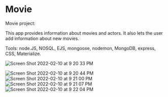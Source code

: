 # Movie
Movie project:

This app provides information about movies and actors. It also lets the user add information about new movies.

Tools: node.JS, NOSQL, EJS, mongoose, nodemon, MongoDB, express, CSS, Materialize.


![Screen Shot 2022-02-10 at 9 20 33 PM](https://user-images.githubusercontent.com/88109038/153541626-3f9cf4d0-9b42-4f2c-9b38-45b675eacd6a.png)

![Screen Shot 2022-02-10 at 9 20 44 PM](https://user-images.githubusercontent.com/88109038/153541636-54b5f6c0-e13a-412c-914c-26184219b903.png)
![Screen Shot 2022-02-10 at 9 21 00 PM](https://user-images.githubusercontent.com/88109038/153541641-37b31e22-39a1-4040-83be-96f5e454ccd0.png)
![Screen Shot 2022-02-10 at 9 21 07 PM](https://user-images.githubusercontent.com/88109038/153541645-1947a582-e133-4e2f-bef3-9722b64ab481.png)
![Screen Shot 2022-02-10 at 9 22 04 PM](https://user-images.githubusercontent.com/88109038/153541667-24f6a3ea-6104-4fe6-b53c-133e2f7ff1d1.png)
